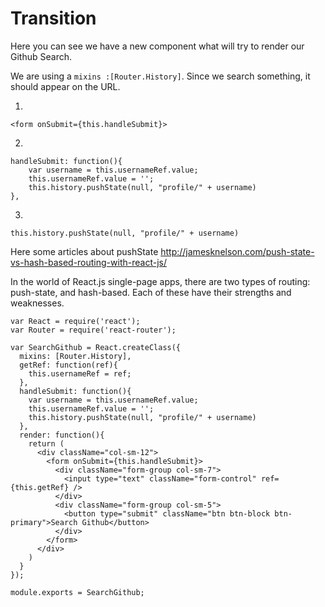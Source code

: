 # Transition


Here you can see we have a new component what will try to render our Github Search.

We are using a `mixins :[Router.History]`. Since we search something, it should
appear on the URL.

1.

```
<form onSubmit={this.handleSubmit}>
```

2.
```
handleSubmit: function(){
	var username = this.usernameRef.value;
	this.usernameRef.value = '';
	this.history.pushState(null, "profile/" + username)
},
```

3.
```
this.history.pushState(null, "profile/" + username)
```

Here some articles about pushState
http://jamesknelson.com/push-state-vs-hash-based-routing-with-react-js/


In the world of React.js single-page apps, there are two types of routing: push-state, and hash-based. Each of these have their strengths and weaknesses.


```
var React = require('react');
var Router = require('react-router');

var SearchGithub = React.createClass({
  mixins: [Router.History],
  getRef: function(ref){
    this.usernameRef = ref;
  },
  handleSubmit: function(){
    var username = this.usernameRef.value;
    this.usernameRef.value = '';
    this.history.pushState(null, "profile/" + username)
  },
  render: function(){
    return (
      <div className="col-sm-12">
        <form onSubmit={this.handleSubmit}>
          <div className="form-group col-sm-7">
            <input type="text" className="form-control" ref={this.getRef} />
          </div>
          <div className="form-group col-sm-5">
            <button type="submit" className="btn btn-block btn-primary">Search Github</button>
          </div>
        </form>
      </div>
    )
  }
});

module.exports = SearchGithub;
```
